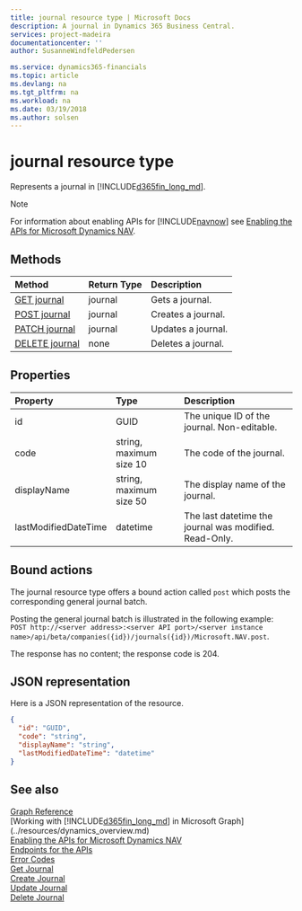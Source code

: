 ```yaml
---
title: journal resource type | Microsoft Docs
description: A journal in Dynamics 365 Business Central.
services: project-madeira
documentationcenter: ''
author: SusanneWindfeldPedersen

ms.service: dynamics365-financials
ms.topic: article
ms.devlang: na
ms.tgt_pltfrm: na
ms.workload: na
ms.date: 03/19/2018
ms.author: solsen
---
```


# journal resource type
Represents a journal in [!INCLUDE[d365fin_long_md](../../includes/d365fin_long_md.md)].

> [!NOTE]  
> For information about enabling APIs for [!INCLUDE[navnow](../../includes/navnow_md.md)] see [Enabling the APIs for Microsoft Dynamics NAV](../enabling-apis-for-dynamics-nav.md).

## Methods

| Method                                            |Return Type|Description    |
|:--------------------------------------------------|:----------|:--------------|
|[GET journal](../api/dynamics_journal_get.md)      |journal    |Gets a journal.   |
|[POST journal](../api/dynamics_create_journal.md)  |journal    |Creates a journal.|
|[PATCH journal](../api/dynamics_journal_update.md) |journal    |Updates a journal.|
|[DELETE journal](../api/dynamics_journal_delete.md)|none       |Deletes a journal.|

## Properties

| Property           | Type                  |Description                                           |
|:-------------------|:----------------------|:-----------------------------------------------------|
|id                  |GUID                   |The unique ID of the journal. Non-editable.           |
|code                |string, maximum size 10| The code of the journal.                             |
|displayName         |string, maximum size 50| The display name of the journal.                     |
|lastModifiedDateTime|datetime               |The last datetime the journal was modified. Read-Only.|

## Bound actions
The journal resource type offers a bound action called `post` which posts the corresponding general journal batch.

Posting the general journal batch is illustrated in the following example:  
`POST http://<server address>:<server API port>/<server instance name>/api/beta/companies({id})/journals({id})/Microsoft.NAV.post`.

The response has no content; the response code is 204.

## JSON representation

Here is a JSON representation of the resource.


```json
{
  "id": "GUID",
  "code": "string",
  "displayName": "string",
  "lastModifiedDateTime": "datetime"
}
```

## See also
[Graph Reference](../api/dynamics_graph_reference.md)  
[Working with [!INCLUDE[d365fin_long_md](../../includes/d365fin_long_md.md)] in Microsoft Graph](../resources/dynamics_overview.md)  
[Enabling the APIs for Microsoft Dynamics NAV](../enabling-apis-for-dynamics-nav.md)  
[Endpoints for the APIs](../endpoints-apis-for-dynamics.md)  
[Error Codes](../dynamics_error_codes.md)  
[Get Journal](../api/dynamics_journal_get.md)  
[Create Journal](../api/dynamics_create_journal.md)  
[Update Journal](../api/dynamics_journal_update.md)  
[Delete Journal](../api/dynamics_journal_delete.md)  
